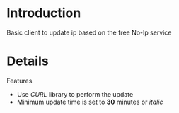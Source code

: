 # Introduction #

Basic client to update ip based on the free No-Ip service


# Details #

Features
  * Use _CURL_ library to perform the update
  * Minimum update time is set to **30** minutes or _italic_